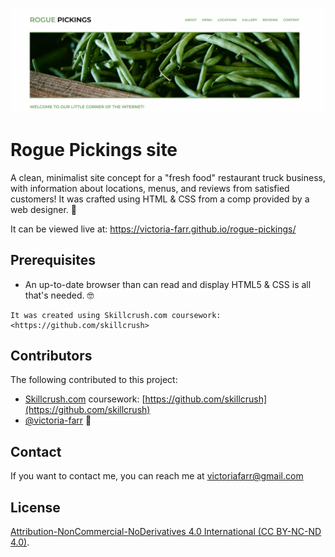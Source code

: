 ![Rogue Pickings Banner](img/rogue-readme-header.png)
# Rogue Pickings site

A clean, minimalist site concept for a "fresh food" restaurant truck business, with information about locations, menus, and reviews from satisfied customers! It was crafted using HTML & CSS from a comp provided by a web designer. 🥑

It can be viewed live at: https://victoria-farr.github.io/rogue-pickings/

## Prerequisites

- An up-to-date browser than can read and display HTML5 & CSS is all that's needed. 🤓

```
It was created using Skillcrush.com coursework: <https://github.com/skillcrush>
```

## Contributors

The following contributed to this project:

- [Skillcrush.com](http://skillcrush.com/) coursework: [https://github.com/skillcrush](https://github.com/skillcrush)
- [@victoria-farr](https://github.com/Victoria-Farr) 🍊

## Contact

If you want to contact me, you can reach me at [victoriafarr@gmail.com](mailto:victoriafarr@gmail.com)

## License
[Attribution-NonCommercial-NoDerivatives 4.0 International (CC BY-NC-ND 4.0)](https://creativecommons.org/licenses/by-nc-nd/4.0/).
